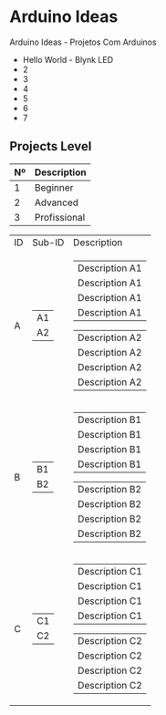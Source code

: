 # Arduino Ideas

<p>Arduino Ideas - Projetos Com Arduinos</p>
<ul>
	<li>Hello World - Blynk LED</li>
	<li>2</li>
	<li>3</li>
	<li>4</li>
	<li>5</li>
	<li>6</li>
	<li>7</li>
</ul>

## Projects Level

| Nº          | Description         |
| ----------- | -----------         |
| 1   		  | Beginner            |
| 2           | Advanced            |
| 3           | Profissional        |


<table>
	<tr>
		<td>ID</td>
		<td>Sub-ID</td>
		<td>Description</td>
	</tr>
	<tr>
		<td>A</td>
		<td>
			<table>
				<tr>
					<td>A1</td>
				</tr>
				<tr>
					<td>A2</td>
				</tr>
			</table>
		</td>
		<td>
			<table>
				<tr><td>Description A1</td></tr>
				<tr><td>Description A1</td></tr>
				<tr><td>Description A1</td></tr>
				<tr><td>Description A1</td></tr>
			</table>
			<table>
				<tr><td>Description A2</td></tr>
				<tr><td>Description A2</td></tr>
				<tr><td>Description A2</td></tr>
				<tr><td>Description A2</td></tr>
			</table>
		</td>
	</tr>
	<tr>
		<td>B</td>
		<td>
			<table>
				<tr>
					<td>B1</td>
				</tr>
				<tr>
					<td>B2</td>
				</tr>
			</table>
		</td>
		<td>
			<table>
				<tr><td>Description B1</td></tr>
				<tr><td>Description B1</td></tr>
				<tr><td>Description B1</td></tr>
				<tr><td>Description B1</td></tr>
			</table>
			<table>
				<tr><td>Description B2</td></tr>
				<tr><td>Description B2</td></tr>
				<tr><td>Description B2</td></tr>
				<tr><td>Description B2</td></tr>
			</table>
		</td>
	</tr>
	<tr>
		<td>C</td>
		<td>
			<table>
				<tr>
					<td>C1</td>
				</tr>
				<tr>
					<td>C2</td>
				</tr>
			</table>
		</td>
		<td>
			<table>
				<tr><td>Description C1</td></tr>
				<tr><td>Description C1</td></tr>
				<tr><td>Description C1</td></tr>
				<tr><td>Description C1</td></tr>
			</table>
			<table>
				<tr><td>Description C2</td></tr>
				<tr><td>Description C2</td></tr>
				<tr><td>Description C2</td></tr>
				<tr><td>Description C2</td></tr>
			</table>
		</td>
	</tr>
</table>